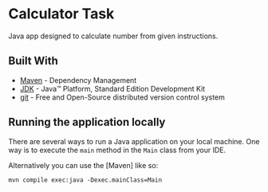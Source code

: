 # Calculator Task

Java app designed to calculate number from given instructions.

## Built With

* 	[Maven](https://maven.apache.org/) - Dependency Management
* 	[JDK](http://www.oracle.com/technetwork/java/javase/downloads/jdk8-downloads-2133151.html) - Java™ Platform, Standard Edition Development Kit
* 	[git](https://git-scm.com/) - Free and Open-Source distributed version control system

## Running the application locally

There are several ways to run a Java application on your local machine. One way is to execute the `main` method in the `Main` class from your IDE.

Alternatively you can use the [Maven] like so:

```shell
mvn compile exec:java -Dexec.mainClass=Main
```